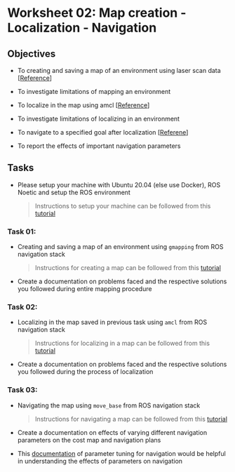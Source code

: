 Worksheet 02: Map creation - Localization - Navigation
==============

Objectives
---------
* To creating and saving a map of an environment using laser scan data [[Reference](http://wiki.ros.org/gmapping)]
* To investigate limitations of mapping an environment  

* To localize in the map using amcl [[Reference](http://wiki.ros.org/amcl)]
* To investigate limitations of localizing in an environment  

* To navigate to a specified goal after localization [[Referene](http://wiki.ros.org/move_base)]
* To report the effects of important navigation parameters  

Tasks
----------

* Please setup your machine with Ubuntu 20.04 (else use Docker), ROS Noetic and setup the ROS environment 
    > Instructions to setup your machine can be followed from this [tutorial](https://robile-amr.readthedocs.io/en/main/getting_started.html)

### Task 01:
* Creating and saving a map of an environment using `gmapping` from ROS navigation stack   
    > Instructions for creating a map can be followed from this [tutorial](https://robile-amr.readthedocs.io/en/main/Tutorial/Demo%20Mapping.html)

* Create a documentation on problems faced and the respective solutions you followed during entire mapping procedure

### Task 02:  
* Localizing in the map saved in previous task using `amcl` from ROS navigation stack  
    > Instructions for localizing in a map can be followed from this [tutorial](https://robile-amr.readthedocs.io/en/main/Tutorial/index.html#localization)   

* Create a documentation on problems faced and the respective solutions you followed during the process of localization  

### Task 03:  
* Navigating the map using `move_base` from ROS navigation stack  
    > Instructions for navigating a map can be followed from this [tutorial](https://robile-amr.readthedocs.io/en/main/Tutorial/Demo%20Navigation.html)   

* Create a documentation on effects of varying different navigation parameters on the cost map and navigation plans  

* This [documentation](https://arxiv.org/pdf/1706.09068.pdf) of parameter tuning for navigation would be helpful in understanding the effects of parameters on navigation